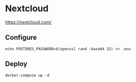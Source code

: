 # Nextcloud

https://nextcloud.com/

## Configure
```
echo POSTGRES_PASSWORD=$(openssl rand -base64 32) >> .env
```

## Deploy
```
docker-compose up -d
```

